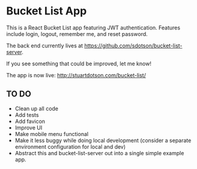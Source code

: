 # Bucket List App

This is a React Bucket List app featuring JWT authentication. Features include login, logout, remember me, and reset password.

The back end currently lives at https://github.com/sdotson/bucket-list-server.

If you see something that could be improved, let me know!

The app is now live: http://stuartdotson.com/bucket-list/

## TO DO
* Clean up all code
* Add tests
* Add favicon
* Improve UI
* Make mobile menu functional
* Make it less buggy while doing local development (consider a separate environment configuration for local and dev)
* Abstract this and bucket-list-server out into a single simple example app.
